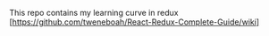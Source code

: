  This repo contains my learning curve in redux [https://github.com/tweneboah/React-Redux-Complete-Guide/wiki]


